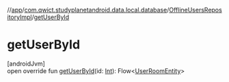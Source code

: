 //[app](../../../index.md)/[com.qwict.studyplanetandroid.data.local.database](../index.md)/[OfflineUsersRepositoryImpl](index.md)/[getUserById](get-user-by-id.md)

# getUserById

[androidJvm]\
open override fun [getUserById](get-user-by-id.md)(id: [Int](https://kotlinlang.org/api/latest/jvm/stdlib/kotlin/-int/index.html)): Flow&lt;[UserRoomEntity](../../com.qwict.studyplanetandroid.data.local.schema/-user-room-entity/index.md)&gt;
